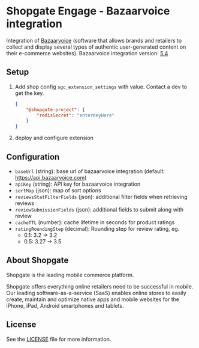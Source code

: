 # Shopgate Engage - Bazaarvoice integration

Integration of [Bazaarvoice](https://www.bazaarvoice.com/) (software that allows brands and retailers to collect and display several types of authentic user-generated content on their e-commerce websites).
Bazaarvoice integration version: [5.4](https://developer.bazaarvoice.com/conversations-api/reference/v5.4)

## Setup
1. Add shop config `sgc_extension_settings` with value. Contact a dev to get the key.
    ```json
    {
        "@shopgate-project": {
            "redisSecret": "enterKeyHere"
        }
    }
    ```
2. deploy and configure extension


## Configuration

- `baseUrl` (string): base url of bazaarvoice integration (default: https://api.bazaarvoice.com)
- `apiKey` (string): API key for bazaarvoice integration
- `sortMap` (json): map of sort options
- `reviewsStatFilterFields` (json): additional filter fields when retrieving reviews
- `reviewSubmissionFields` (json): additional fields to submit along with review
- `cacheTTL` (number): cache lifetime in seconds for product ratings
- `ratingRoundingStep` (decimal): Rounding step for review rating, eg. 
    - 0.1: 3.2 -> 3.2
    - 0.5: 3.27 -> 3.5

## About Shopgate

Shopgate is the leading mobile commerce platform.

Shopgate offers everything online retailers need to be successful in mobile. Our leading
software-as-a-service (SaaS) enables online stores to easily create, maintain and optimize native
apps and mobile websites for the iPhone, iPad, Android smartphones and tablets.

## License
See the [LICENSE](./LICENSE.md) file for more information.
